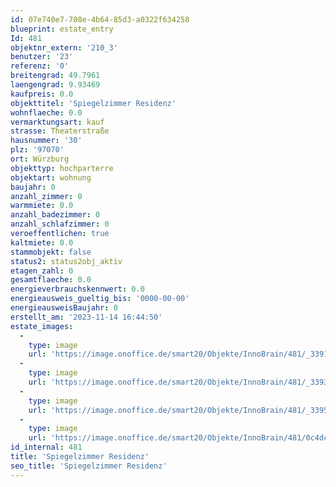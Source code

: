 ```yaml
---
id: 07e740e7-708e-4b64-85d3-a0322f634258
blueprint: estate_entry
Id: 481
objektnr_extern: '210_3'
benutzer: '23'
referenz: '0'
breitengrad: 49.7961
laengengrad: 9.93469
kaufpreis: 0.0
objekttitel: 'Spiegelzimmer Residenz'
wohnflaeche: 0.0
vermarktungsart: kauf
strasse: Theaterstraße
hausnummer: '30'
plz: '97070'
ort: Würzburg
objekttyp: hochparterre
objektart: wohnung
baujahr: 0
anzahl_zimmer: 0
warmmiete: 0.0
anzahl_badezimmer: 0
anzahl_schlafzimmer: 0
veroeffentlichen: true
kaltmiete: 0.0
stammobjekt: false
status2: status2obj_aktiv
etagen_zahl: 0
gesamtflaeche: 0.0
energieverbrauchskennwert: 0.0
energieausweis_gueltig_bis: '0000-00-00'
energieausweisBaujahr: 0
erstellt_am: '2023-11-14 16:44:50'
estate_images:
  -
    type: image
    url: 'https://image.onoffice.de/smart20/Objekte/InnoBrain/481/_3391.jpg'
  -
    type: image
    url: 'https://image.onoffice.de/smart20/Objekte/InnoBrain/481/_3393.jpg'
  -
    type: image
    url: 'https://image.onoffice.de/smart20/Objekte/InnoBrain/481/_3395.jpg'
  -
    type: image
    url: 'https://image.onoffice.de/smart20/Objekte/InnoBrain/481/0c4dc9d8-fad7-4ec6-ae73-81e0d5d922ba.jpg'
id_internal: 481
title: 'Spiegelzimmer Residenz'
seo_title: 'Spiegelzimmer Residenz'
---
```

